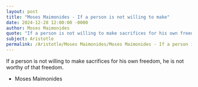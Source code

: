```yaml
---
layout: post
title: "Moses Maimonides - If a person is not willing to make"
date: 2024-12-28 12:00:00 -0000
author: Moses Maimonides
quote: "If a person is not willing to make sacrifices for his own freedom, he is not worthy of that freedom."
subject: Aristotle
permalink: /Aristotle/Moses Maimonides/Moses Maimonides - If a person is not willing to make
---
```


If a person is not willing to make sacrifices for his own freedom, he is not worthy of that freedom.

- Moses Maimonides
